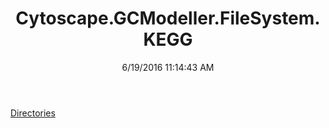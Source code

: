 ﻿---
title: Cytoscape.GCModeller.FileSystem.KEGG
date: 6/19/2016 11:14:43 AM
---

[Directories](T-Cytoscape.GCModeller.FileSystem.KEGG.Directories.html)
